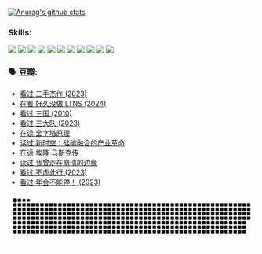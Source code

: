 
[![Anurag's github stats](https://github-readme-stats.vercel.app/api?username=w940853815)](https://github.com/anuraghazra/github-readme-stats)

### Skills:

<code><img height="32" src="https://cdn.jsdelivr.net/npm/simple-icons@v5/icons/python.svg"></code>
<code><img height="32" src="https://cdn.jsdelivr.net/npm/simple-icons@v5/icons/javascript.svg"></code>
<code><img height="32" src="https://cdn.jsdelivr.net/npm/simple-icons@v5/icons/django.svg"></code>
<code><img height="32" src="https://cdn.jsdelivr.net/npm/simple-icons@v5/icons/flask.svg"></code>
<code><img height="32" src="https://cdn.jsdelivr.net/npm/simple-icons@v5/icons/vuetify.svg"></code>
<code><img height="32" src="https://cdn.jsdelivr.net/npm/simple-icons@v5/icons/git.svg"></code>
<code><img height="32" src="https://cdn.jsdelivr.net/npm/simple-icons@v5/icons/docker.svg"></code>
<code><img height="32" src="https://cdn.jsdelivr.net/npm/simple-icons@v5/icons/postgresql.svg"></code>
<code><img height="32" src="https://cdn.jsdelivr.net/npm/simple-icons@v5/icons/elasticsearch.svg"></code>
<code><img height="32" src="https://cdn.jsdelivr.net/npm/simple-icons@v5/icons/macos.svg"></code>
<code><img height="32" src="https://cdn.jsdelivr.net/npm/simple-icons@v5/icons/linux.svg"></code>

### 🗣 豆瓣:

<!-- DOUBAN-ACTIVITIES:START -->
- [看过 二手杰作‎ (2023)](https://www.douban.com/people/136069238/status/4522502716/?_i=08131348)
- [在看 好久没做 LTNS‎ (2024)](https://www.douban.com/people/136069238/status/4521969883/?_i=08131348)
- [看过 三国‎ (2010)](https://www.douban.com/people/136069238/status/4521634661/?_i=08131348)
- [看过 三大队‎ (2023)](https://www.douban.com/people/136069238/status/4510323325/?_i=08131348)
- [在读 金字塔原理](https://www.douban.com/people/136069238/status/4507497587/?_i=08131348)
- [读过 新时空：硅碳融合的产业革命](https://www.douban.com/people/136069238/status/4506659177/?_i=08131348)
- [在读 埃隆·马斯克传](https://www.douban.com/people/136069238/status/4500417190/?_i=08131348)
- [读过 我曾走在崩溃的边缘](https://www.douban.com/people/136069238/status/4500416754/?_i=08131348)
- [看过 不虚此行‎ (2023)](https://www.douban.com/people/136069238/status/4499973052/?_i=08131348)
- [看过 年会不能停！‎ (2023)](https://www.douban.com/people/136069238/status/4498582002/?_i=08131348)
<!-- DOUBAN-ACTIVITIES:END -->


![Snake animation](https://raw.githubusercontent.com/w940853815/w940853815/output/github-contribution-grid-snake.svg)

<!--
**w940853815/w940853815** is a ✨ _special_ ✨ repository because its `README.md` (this file) appears on your GitHub profile.

Here are some ideas to get you started:

- 🔭 I’m currently working on ...
- 🌱 I’m currently learning ...
- 👯 I’m looking to collaborate on ...
- 🤔 I’m looking for help with ...
- 💬 Ask me about ...
- 📫 How to reach me: ...
- 😄 Pronouns: ...
- ⚡ Fun fact: ...
-->
